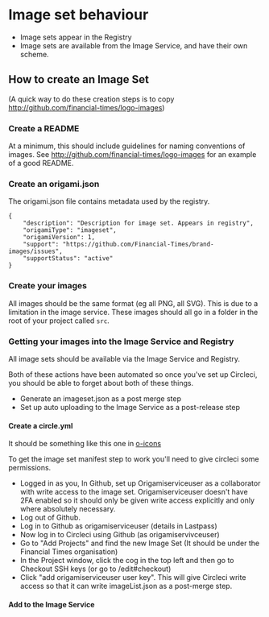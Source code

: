 # Image set behaviour

- Image sets appear in the Registry
- Image sets are available from the Image Service, and have their own scheme.

## How to create an Image Set

(A quick way to do these creation steps is to copy http://github.com/financial-times/logo-images)

### Create a README

At a minimum, this should include guidelines for naming conventions of images.
See http://github.com/financial-times/logo-images for an example of a good README.

### Create an origami.json

The origami.json file contains metadata used by the registry.

```
{
    "description": "Description for image set. Appears in registry",
    "origamiType": "imageset",
    "origamiVersion": 1,
    "support": "https://github.com/Financial-Times/brand-images/issues",
    "supportStatus": "active"
}
```

### Create your images

All images should be the same format (eg all PNG, all SVG). This is due to a limitation in the image service.
These images should all go in a folder in the root of your project called `src`.

### Getting your images into the Image Service and Registry

All image sets should be available via the Image Service and Registry.

Both of these actions have been automated so once you've set up Circleci, you should be able to forget about both of these things.

- Generate an imageset.json as a post merge step
- Set up auto uploading to the Image Service as a post-release step

#### Create a circle.yml

It should be something like this one in [o-icons](https://github.com/Financial-Times/fticons/blob/master/circle.yml)

To get the image set manifest step to work you'll need to give circleci some permissions.

- Logged in as you, In Github, set up Origamiserviceuser as a collaborator with write access to the image set. Origamiserviceuser doesn't have 2FA enabled so it should only be given write access explicitly and only where absolutely necessary.
- Log out of Github.
- Log in to Github as origamiserviceuser (details in Lastpass)
- Now log in to Circleci using Github (as origamiservivceuser)
- Go to "Add Projects" and find the new Image Set (It should be under the Financial Times organisation)
- In the Project window, click the cog in the top left and then go to Checkout SSH keys (or go to /edit#checkout)
- Click "add origamiserviceuser user key". This will give Circleci write access so that it can write imageList.json as a post-merge step.

#### Add to the Image Service
